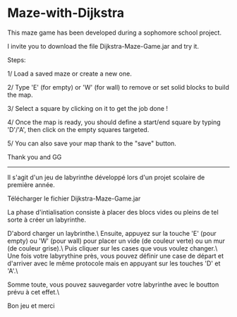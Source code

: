 Maze-with-Dijkstra
==================

This maze game has been developed during a sophomore school project.

I invite you to download the file Dijkstra-Maze-Game.jar and try it.

Steps:

1/ Load a saved maze or create a new one.

2/ Type 'E' (for empty) or 'W' (for wall) to remove or set solid blocks to build the map.

3/ Select a square by clicking on it to get the job done !

4/ Once the map is ready, you should define a start/end square by typing 'D'/'A', then click on the empty squares targeted.

5/ You can also save your map thank to the "save" button.

Thank you and GG

---------------------------------------------------------------------

Il s'agit d'un jeu de labyrinthe développé lors d'un projet scolaire de première année.

Télécharger le fichier Dijkstra-Maze-Game.jar

La phase d'intialisation consiste à placer des blocs vides ou pleins de tel sorte à créer un labyrinthe.

D'abord charger un laybrinthe.\\
Ensuite, appuyez sur la touche 'E' (pour empty) ou 'W' (pour wall) pour placer un vide (de couleur verte) ou un mur (de couleur grise).\\
Puis cliquer sur les cases que vous voulez changer.\\
Une fois votre labyrythine près, vous pouvez définir une case de départ et d'arriver avec le même protocole mais en appuyant sur les touches 'D' et 'A'.\\

Somme toute, vous pouvez sauvegarder votre labyrinthe avec le boutton prévu à cet effet.\\

Bon jeu et merci
